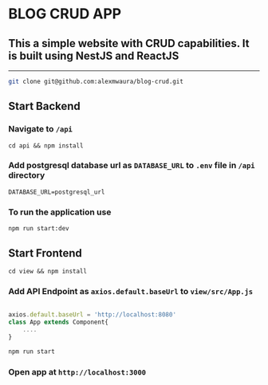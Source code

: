 # BLOG CRUD APP

## This a simple website with CRUD capabilities. It is built using NestJS and ReactJS
---

```bash
git clone git@github.com:alexmwaura/blog-crud.git
```

## Start Backend

### Navigate to `/api`
```
cd api && npm install
```
### Add postgresql database url as `DATABASE_URL` to `.env` file in `/api` directory
```
DATABASE_URL=postgresql_url
```
### To run the application use
```
npm run start:dev
```

## Start Frontend
```
cd view && npm install
```
### Add API Endpoint as `axios.default.baseUrl` to `view/src/App.js`

```javascript

axios.default.baseUrl = 'http://localhost:8080'
class App extends Component{
    ....
}
```

```bash
npm run start
```
### Open app at `http://localhost:3000`


